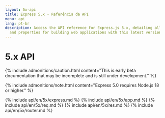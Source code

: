 ```yaml
---
layout: 5x-api
title: Express 5.x - Referência da API
menu: api
lang: pt-br
description: Access the API reference for Express.js 5.x, detailing all modules, methods,
  and properties for building web applications with this latest version.
---
```


<div id="api-doc" markdown="1">

  <h1>5.x API</h1>

{% include admonitions/caution.html content="This is early beta documentation that may be incomplete and is still under development." %}

{% include admonitions/note.html content="Express 5.0 requires Node.js 18 or higher." %}

{% include api/en/5x/express.md %}
{% include api/en/5x/app.md %}
{% include api/en/5x/req.md %}
{% include api/en/5x/res.md %}
{% include api/en/5x/router.md %}

</div>
